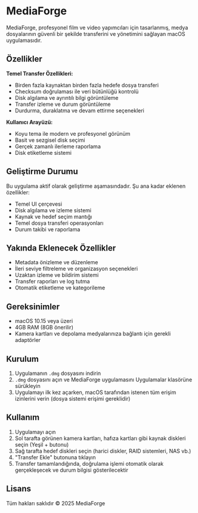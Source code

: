 # MediaForge

MediaForge, profesyonel film ve video yapımcıları için tasarlanmış, medya dosyalarının güvenli bir şekilde transferini ve yönetimini sağlayan macOS uygulamasıdır.

## Özellikler

**Temel Transfer Özellikleri:**
- Birden fazla kaynaktan birden fazla hedefe dosya transferi
- Checksum doğrulaması ile veri bütünlüğü kontrolü
- Disk algılama ve ayrıntılı bilgi görüntüleme
- Transfer izleme ve durum görüntüleme
- Durdurma, duraklatma ve devam ettirme seçenekleri

**Kullanıcı Arayüzü:**
- Koyu tema ile modern ve profesyonel görünüm
- Basit ve sezgisel disk seçimi
- Gerçek zamanlı ilerleme raporlama
- Disk etiketleme sistemi

## Geliştirme Durumu

Bu uygulama aktif olarak geliştirme aşamasındadır. Şu ana kadar eklenen özellikler:

- Temel UI çerçevesi
- Disk algılama ve izleme sistemi
- Kaynak ve hedef seçim mantığı
- Temel dosya transferi operasyonları
- Durum takibi ve raporlama

## Yakında Eklenecek Özellikler

- Metadata önizleme ve düzenleme
- İleri seviye filtreleme ve organizasyon seçenekleri
- Uzaktan izleme ve bildirim sistemi
- Transfer raporları ve log tutma
- Otomatik etiketleme ve kategorileme

## Gereksinimler

- macOS 10.15 veya üzeri
- 4GB RAM (8GB önerilir)
- Kamera kartları ve depolama medyalarınıza bağlantı için gerekli adaptörler

## Kurulum

1. Uygulamanın `.dmg` dosyasını indirin
2. `.dmg` dosyasını açın ve MediaForge uygulamasını Uygulamalar klasörüne sürükleyin
3. Uygulamayı ilk kez açarken, macOS tarafından istenen tüm erişim izinlerini verin (dosya sistemi erişimi gereklidir)

## Kullanım

1. Uygulamayı açın
2. Sol tarafta görünen kamera kartları, hafıza kartları gibi kaynak diskleri seçin (Yeşil + butonu)
3. Sağ tarafta hedef diskleri seçin (harici diskler, RAID sistemleri, NAS vb.)
4. "Transfer Ekle" butonuna tıklayın
5. Transfer tamamlandığında, doğrulama işlemi otomatik olarak gerçekleşecek ve durum bilgisi gösterilecektir

## Lisans

Tüm hakları saklıdır © 2025 MediaForge 